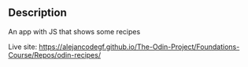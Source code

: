 ## Description

An app with JS that shows some recipes

Live site: https://alejancodegf.github.io/The-Odin-Project/Foundations-Course/Repos/odin-recipes/
